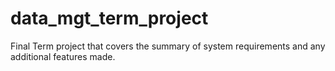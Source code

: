 # data_mgt_term_project
Final Term project that covers the summary of system requirements and any additional features made.

